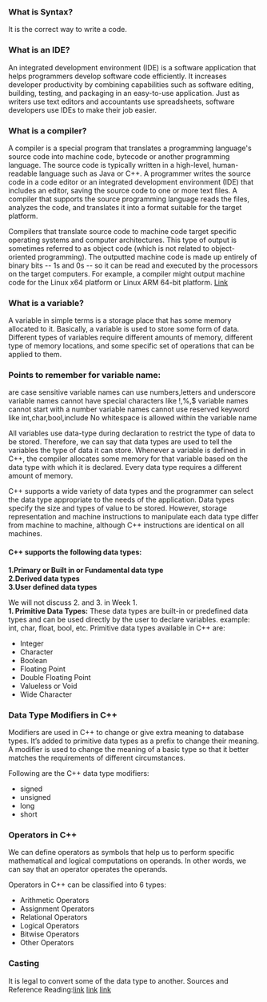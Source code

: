 ### What is Syntax?
It is the correct way to write a code. 

### What is an IDE?
An integrated development environment (IDE) is a software application that helps programmers develop software code efficiently. It increases developer productivity by combining capabilities such as software editing, building, testing, and packaging in an easy-to-use application. Just as writers use text editors and accountants use spreadsheets, software developers use IDEs to make their job easier.

### What is a compiler?
A compiler is a special program that translates a programming language's source code into machine code, bytecode or another programming language. The source code is typically written in a high-level, human-readable language such as Java or C++. A programmer writes the source code in a code editor or an integrated development environment (IDE) that includes an editor, saving the source code to one or more text files. A compiler that supports the source programming language reads the files, analyzes the code, and translates it into a format suitable for the target platform.

Compilers that translate source code to machine code target specific operating systems and computer architectures. This type of output is sometimes referred to as object code (which is not related to object-oriented programming). The outputted machine code is made up entirely of binary bits -- 1s and 0s -- so it can be read and executed by the processors on the target computers. For example, a compiler might output machine code for the Linux x64 platform or Linux ARM 64-bit platform. [Link](https://www.techtarget.com/whatis/definition/compiler)

### What is a variable?
A variable in simple terms is a storage place that has some memory allocated to it. Basically, a variable is used to store some form of data. Different types of variables require different amounts of memory, different type of memory locations, and some specific set of operations that can be applied to them. 

### Points to remember for variable name:
are case sensitive
variable names can use numbers,letters and underscore
variable names cannot have special characters like !,%,$
variable names cannot start with a number
variable names cannot use reserved keyword like int,char,bool,include
No whitespace is allowed within the variable name

All variables use data-type during declaration to restrict the type of data to be stored. Therefore, we can say that data types are used to tell the variables the type of data it can store. Whenever a variable is defined in C++, the compiler allocates some memory for that variable based on the data type with which it is declared. Every data type requires a different amount of memory.

C++ supports a wide variety of data types and the programmer can select the data type appropriate to the needs of the application. Data types specify the size and types of value to be stored. However, storage representation and machine instructions to manipulate each data type differ from machine to machine, although C++ instructions are identical on all machines.

#### C++ supports the following data types:

**1.Primary or Built in or Fundamental data type       
2.Derived data types       
3.User defined data types**          

We will not discuss 2. and 3. in Week 1.         
**1. Primitive Data Types:** These data types are built-in or predefined data types and can be used directly by the user to declare variables. example: int, char, float, bool, etc. Primitive data types available in C++ are: 

- Integer    
- Character      
- Boolean       
- Floating Point      
- Double Floating Point       
- Valueless or Void      
- Wide Character  
### Data Type Modifiers in C++
Modifiers are used in C++ to change or give extra meaning to database types. It’s added to primitive data types as a prefix to change their meaning. A modifier is used to change the meaning of a basic type so that it better matches the requirements of different circumstances.                      
                      
Following are the C++ data type modifiers:                 

- signed
- unsigned
- long
- short

### Operators in C++
We can define operators as symbols that help us to perform specific mathematical and logical computations on operands. In other words, we can say that an operator operates the operands.

Operators in C++ can be classified into 6 types:

- Arithmetic Operators
- Assignment Operators
- Relational Operators
- Logical Operators
- Bitwise Operators
- Other Operators

### Casting
It is legal to convert some of the data type to another. 
Sources and Reference Reading:[link](https://docs.microsoft.com/en-us/cpp/cpp/data-type-ranges?view=msvc-170)  [link](https://www.geeksforgeeks.org/c-data-types/)    [link](https://www.geeksforgeeks.org/variables-and-keywords-in-c/)

